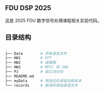 ## FDU DSP 2025

这是 2025 FDU 数字信号处理课程相关实验代码。

## 目录结构

```bash
.
├── Data        # 所有录音文件
├── HW1         # FFT
├── HW2         # 语谱图
├── HW3         # MFCC 和 VAD
├── PJ          # 孤立词识别
├── README.md
├── myData      # 筛选后的语音训练样本
└── records     # 能用的原始录音文件
```